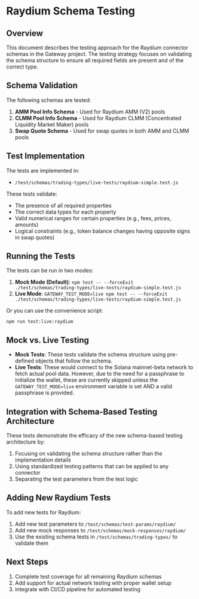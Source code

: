 # Raydium Schema Testing

## Overview

This document describes the testing approach for the Raydium connector schemas in the Gateway project. The testing strategy focuses on validating the schema structure to ensure all required fields are present and of the correct type.

## Schema Validation

The following schemas are tested:

1. **AMM Pool Info Schema** - Used for Raydium AMM (V2) pools
2. **CLMM Pool Info Schema** - Used for Raydium CLMM (Concentrated Liquidity Market Maker) pools
3. **Swap Quote Schema** - Used for swap quotes in both AMM and CLMM pools

## Test Implementation

The tests are implemented in:
- `/test/schemas/trading-types/live-tests/raydium-simple.test.js`

These tests validate:
- The presence of all required properties
- The correct data types for each property
- Valid numerical ranges for certain properties (e.g., fees, prices, amounts)
- Logical constraints (e.g., token balance changes having opposite signs in swap quotes)

## Running the Tests

The tests can be run in two modes:
1. **Mock Mode (Default)**: `npm test -- --forceExit ./test/schemas/trading-types/live-tests/raydium-simple.test.js`
2. **Live Mode**: `GATEWAY_TEST_MODE=live npm test -- --forceExit ./test/schemas/trading-types/live-tests/raydium-simple.test.js`

Or you can use the convenience script:
```
npm run test:live:raydium
```

## Mock vs. Live Testing

- **Mock Tests**: These tests validate the schema structure using pre-defined objects that follow the schema.
- **Live Tests**: These would connect to the Solana mainnet-beta network to fetch actual pool data. However, due to the need for a passphrase to initialize the wallet, these are currently skipped unless the `GATEWAY_TEST_MODE=live` environment variable is set AND a valid passphrase is provided.

## Integration with Schema-Based Testing Architecture

These tests demonstrate the efficacy of the new schema-based testing architecture by:

1. Focusing on validating the schema structure rather than the implementation details
2. Using standardized testing patterns that can be applied to any connector
3. Separating the test parameters from the test logic

## Adding New Raydium Tests

To add new tests for Raydium:

1. Add new test parameters to `/test/schemas/test-params/raydium/`
2. Add new mock responses to `/test/schemas/mock-responses/raydium/`
3. Use the existing schema tests in `/test/schemas/trading-types/` to validate them

## Next Steps

1. Complete test coverage for all remaining Raydium schemas
2. Add support for actual network testing with proper wallet setup
3. Integrate with CI/CD pipeline for automated testing